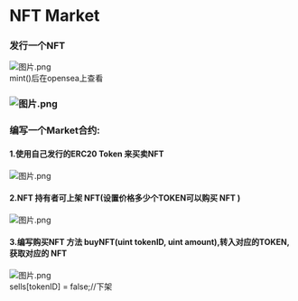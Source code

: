 # NFT Market #
<a name="N0MqR"></a>
### 发行一个NFT
![图片.png](https://cdn.nlark.com/yuque/0/2024/png/27181615/1705385888848-d57db043-fb89-477c-8bd0-e167added6f8.png#averageHue=%23232538&clientId=uea983b3e-1d47-4&from=paste&height=335&id=u8f43a589&originHeight=502&originWidth=844&originalType=binary&ratio=1.5&rotation=0&showTitle=false&size=41512&status=done&style=none&taskId=ue410964d-a200-42a9-a89f-784d421bb3e&title=&width=562.6666666666666)<br />mint()后在opensea上查看
<a name="Mx0XJ"></a>
### ![图片.png](https://cdn.nlark.com/yuque/0/2024/png/27181615/1705385976049-a7a86951-80c2-4955-b234-4c340c08b73a.png#averageHue=%23e0bfb5&clientId=uea983b3e-1d47-4&from=paste&height=480&id=uc238d39e&originHeight=720&originWidth=1362&originalType=binary&ratio=1.5&rotation=0&showTitle=false&size=900201&status=done&style=none&taskId=uc877f513-721f-48ac-8b99-a169b2d802a&title=&width=908)
<a name="b9KfL"></a>
### 编写一个Market合约:
<a name="PUaGy"></a>
#### 1.使用自己发行的ERC20 Token 来买卖NFT
![图片.png](https://cdn.nlark.com/yuque/0/2024/png/27181615/1705386089373-91721cd7-a36f-445a-b3ab-b4ad8d4eddec.png#averageHue=%2324273b&clientId=uea983b3e-1d47-4&from=paste&height=43&id=ua23f6003&originHeight=64&originWidth=977&originalType=binary&ratio=1.5&rotation=0&showTitle=false&size=21621&status=done&style=none&taskId=u74465e1e-4e0f-4018-a755-ca09c0f3955&title=&width=651.3333333333334)
<a name="rRCov"></a>
#### 2.NFT 持有者可上架 NFT(设置价格多少个TOKEN可以购买 NFT )
![图片.png](https://cdn.nlark.com/yuque/0/2024/png/27181615/1705386163838-8c597d43-cf28-4390-b276-cc3249de912a.png#averageHue=%2325273a&clientId=uea983b3e-1d47-4&from=paste&height=191&id=ue5b3a4aa&originHeight=287&originWidth=720&originalType=binary&ratio=1.5&rotation=0&showTitle=false&size=26441&status=done&style=none&taskId=uf2cb4476-a4dd-49d5-b183-8dd04603a7a&title=&width=480)
<a name="qDVEH"></a>
#### 3.编写购买NFT 方法 buyNFT(uint tokenID, uint amount),转入对应的TOKEN,获取对应的 NFT
![图片.png](https://cdn.nlark.com/yuque/0/2024/png/27181615/1705386227507-65066f63-374e-4b6d-8a8c-f76929799b07.png#averageHue=%23282a3e&clientId=uea983b3e-1d47-4&from=paste&height=151&id=u98bf7f74&originHeight=226&originWidth=869&originalType=binary&ratio=1.5&rotation=0&showTitle=false&size=39972&status=done&style=none&taskId=u7f9bb0ad-e16c-4a8a-a346-c967a34cce7&title=&width=579.3333333333334)<br />sells[tokenID] = false;//下架
